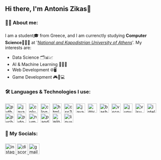<h2 align="left">Hi there, I'm Antonis Zikas👋</h2>

###

<h3 align="left">🙋‍♂️ About me:</h3>

###

<p align="left">
  I am a student🎓 from Greece, and I am currenctly studying <b>Computer Science</b>👨🏻‍💻 at '<i><a href="https://en.uoa.gr/">National and Kapodistrian University of Athens</a></i>'. My interests are:
  <ul>
    <li>Data Science 🗂️📊📈</li>
    <li>AI & Machine Learning 🧠🤖🦾</li>
    <li>Web Development 🌐🖥️</li>
    <li>Game Development 🎮👾💻</li>
  </ul>
</p>

###

<!--
<h3 align="left">🔥 My Stats: </h3>

<div align="center">
  <img src="https://streak-stats.demolab.com?user=AntonisZks&locale=en&mode=weekly&theme=dark&hide_border=false&border_radius=4&date_format=j%20M%5B%20Y%5D" height="160" alt="streak graph"  />
  <img src="https://github-readme-stats.vercel.app/api/top-langs?username=AntonisZks&locale=en&hide_title=false&layout=compact&card_width=320&langs_count=7&theme=dark&hide_border=false&custom_title=Languages%20I%20use" height="160" alt="languages graph"  />
</div>
-->

###

<h3 align="left">🛠 Languages & Technologies I use:</h3>

###

<div align="left">
  <img src="https://skillicons.dev/icons?i=py" height="30" alt="python logo"  />
  <img width="1" />
  <img src="https://skillicons.dev/icons?i=java" height="30" alt="java logo"  />
  <img width="1" />
  <img src="https://cdn.jsdelivr.net/gh/devicons/devicon/icons/cplusplus/cplusplus-original.svg" height="30" alt="cplusplus logo"  />
  <img width="1" />
  <img src="https://cdn.simpleicons.org/c/A8B9CC" height="30" alt="c logo"  />
  <img width="1" />
  <img src="https://cdn.jsdelivr.net/gh/devicons/devicon/icons/html5/html5-original.svg" height="30" alt="html5 logo"  />
  <img width="1" />
  <img src="https://skillicons.dev/icons?i=css" height="30" alt="css3 logo"  />
  <img width="1" />
  <img src="https://skillicons.dev/icons?i=js" height="30" alt="javascript logo"  />
  <img width="1" />
  <img src="https://skillicons.dev/icons?i=mysql" height="30" alt="mysql logo"  />
  <img width="1" />
  <img src="https://skillicons.dev/icons?i=bash" height="30" alt="bash logo"  />
  <img width="1" />
  <img src="https://skillicons.dev/icons?i=vscode" height="30" alt="vscode logo"  />
  <img width="1" />
  <img src="https://cdn.jsdelivr.net/gh/devicons/devicon/icons/jupyter/jupyter-original.svg" height="30" alt="jupyter logo"  />
  <img width="1" />
  <img src="https://skillicons.dev/icons?i=visualstudio" height="30" alt="visualstudio logo"  />
  <img width="1" />
  <img src="https://skillicons.dev/icons?i=idea" height="30" alt="intellijidea logo"  />
  <img width="1" />
  <img src="https://cdn.jsdelivr.net/gh/devicons/devicon/icons/pycharm/pycharm-original.svg" height="30" alt="pycharm logo"  />
  <img width="1" />
  <img src="https://skillicons.dev/icons?i=pytorch" height="30" alt="pytorch logo"  />
  <img width="1" />
  <img src="https://cdn.jsdelivr.net/gh/devicons/devicon/icons/numpy/numpy-original.svg" height="30" alt="numpy logo"  />
  <img width="1" />
  <img src="https://cdn.jsdelivr.net/gh/devicons/devicon/icons/pandas/pandas-original.svg" height="30" alt="pandas logo"  />
  <img width="1" />
  <img src="https://cdn.jsdelivr.net/gh/devicons/devicon/icons/windows8/windows8-original.svg" height="30" alt="windows8 logo"  />
  <img width="1" />
  <img src="https://skillicons.dev/icons?i=linux" height="30" alt="linux logo"  />
</div>

###

<h3 align="left">📱 My Socials:</h3>

###

<div align="left">
  <a href="https://www.instagram.com/antonis_zks/" target="_blank">
    <img src="https://img.shields.io/static/v1?message=Instagram&logo=instagram&label=&color=E4405F&logoColor=white&labelColor=&style=for-the-badge" height="35" alt="instagram logo"  />
  </a>
  <a href="https://discord.com/channels/@_antonis_zks_" target="_blank">
    <img src="https://img.shields.io/static/v1?message=Discord&logo=discord&label=&color=7289DA&logoColor=white&labelColor=&style=for-the-badge" height="35" alt="discord logo"  />
  </a>
  <a href="antoniszikas2003@gmail.com" target="_blank">
    <img src="https://img.shields.io/static/v1?message=Gmail&logo=gmail&label=&color=D14836&logoColor=white&labelColor=&style=for-the-badge" height="35" alt="gmail logo"  />
  </a>
</div>

###

